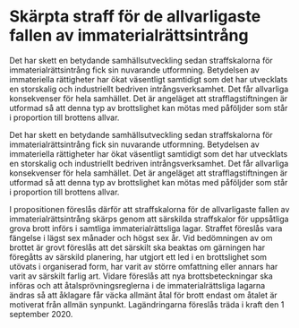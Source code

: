 # Skärpta straff för de allvarligaste fallen av immaterialrättsintrång

Det har skett en betydande samhällsutveckling sedan straffskalorna för immaterialrättsintrång fick sin nuvarande utformning. Betydelsen av immateriella rättigheter har ökat väsentligt samtidigt som det har utvecklats en storskalig och industriellt bedriven intrångsverksamhet. Det får allvarliga konsekvenser för hela samhället. Det är angeläget att strafflagstiftningen är utformad så att denna typ av brottslighet kan mötas med påföljder som står i proportion till brottens allvar.

Det har skett en betydande samhällsutveckling sedan straffskalorna för immaterialrättsintrång fick sin nuvarande utformning. Betydelsen av immateriella rättigheter har ökat väsentligt samtidigt som det har utvecklats en storskalig och industriellt bedriven intrångsverksamhet. Det får allvarliga konsekvenser för hela samhället. Det är angeläget att strafflagstiftningen är utformad så att denna typ av brottslighet kan mötas med påföljder som står i proportion till brottens allvar.

I propositionen föreslås därför att straffskalorna för de allvarligaste fallen av immaterialrättsintrång skärps genom att särskilda straffskalor för uppsåtliga grova brott införs i samtliga immaterialrättsliga lagar. Straffet föreslås vara fängelse i lägst sex månader och högst sex år. Vid bedömningen av om brottet är grovt föreslås att det särskilt ska beaktas om gärningen har föregåtts av särskild planering, har utgjort ett led i en brottslighet som utövats i organiserad form, har varit av större omfattning eller annars har varit av särskilt farlig art. Vidare föreslås att nya brottsbeteckningar ska införas och att åtalsprövningsreglerna i de immaterialrättsliga lagarna ändras så att åklagare får väcka allmänt åtal för brott endast om åtalet är motiverat från allmän synpunkt. Lagändringarna föreslås träda i kraft den 1 september 2020.
